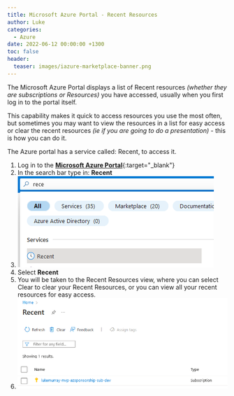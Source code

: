 ```yaml
---
title: Microsoft Azure Portal - Recent Resources
author: Luke
categories:
  - Azure
date: 2022-06-12 00:00:00 +1300
toc: false
header:
  teaser: images/iazure-marketplace-banner.png
---
```


The Microsoft Azure Portal displays a list of Recent resources _(whether they are subscriptions or Resources)_ you have accessed, usually when you first log in to the portal itself.

This capability makes it quick to access resources you use the most often, but sometimes you may want to view the resources in a list for easy access or clear the recent resources _(ie if you are going to do a presentation)_ - this is how you can do it.

The Azure portal has a service called: Recent, to access it.

1. Log in to the [**Microsoft Azure Portal**](https://portal.azure.com/?l=en.en-nz#home "Microsoft Azure Portal"){:target="_blank"}
2. In the search bar type in: **Recent**
3. ![Azure Portal - Recent](/uploads/azureportal_searchrecent.png "Azure Portal - Recent")
4. Select **Recent**
5. You will be taken to the Recent Resources view, where you can select Clear to clear your Recent Resources, or you can view all your recent resources for easy access.
6. ![Azure Portal - Clear Recent](/uploads/azureportal_recent.png "Azure Portal - Clear Recent")
